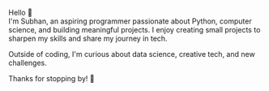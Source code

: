 
Hello 👋  
I'm Subhan, an aspiring programmer passionate about Python, computer science, and building meaningful projects. I enjoy creating small projects to sharpen my skills and share my journey in tech.  

Outside of coding, I'm curious about data science, creative tech, and new challenges.  

Thanks for stopping by! 🌟
